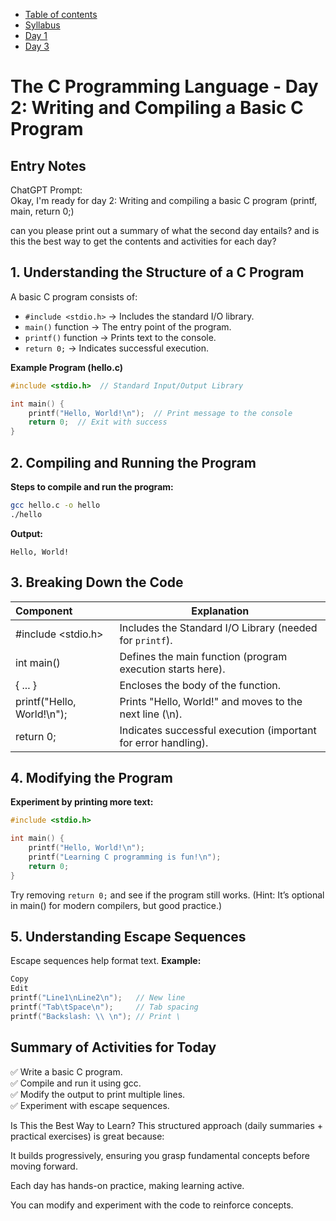 * [Table of contents](./index.md)  
* [Syllabus](./C-Syllabus.md)  
* [Day 1](./Day_01.md)  
* [Day 3](./Day_03.md)  

# The C Programming Language - Day 2: Writing and Compiling a Basic C Program
## Entry Notes
ChatGPT Prompt:  
Okay,  I'm ready for day 2: Writing and compiling a basic C program (printf, main, return 0;)

can you please print out a summary of what the second day entails? and is this the best way to get the contents and activities for each day?

## 1. Understanding the Structure of a C Program
A basic C program consists of:
* `#include <stdio.h>` → Includes the standard I/O library.
* `main()` function → The entry point of the program.
* `printf()` function → Prints text to the console.
* `return 0;` → Indicates successful execution.

**Example Program (hello.c)**

```c
#include <stdio.h>  // Standard Input/Output Library

int main() {
    printf("Hello, World!\n");  // Print message to the console
    return 0;  // Exit with success
}
```
## 2. Compiling and Running the Program
**Steps to compile and run the program:**

```sh
gcc hello.c -o hello
./hello
```
**Output:**
```
Hello, World!
```
## 3. Breaking Down the Code
| Component                  | Explanation                                                    |
| :-----------------         | -----------                                                    |
| #include <stdio.h>         | Includes the Standard I/O Library (needed for `printf`).       |
| int main()                 | Defines the main function (program execution starts here).     |
| { ... }                    | Encloses the body of the function.                             |
| printf("Hello, World!\n"); | Prints "Hello, World!" and moves to the next line (\n).        |
| return 0;                  | Indicates successful execution (important for error handling). |

## 4. Modifying the Program
**Experiment by printing more text:**

```c
#include <stdio.h>

int main() {
    printf("Hello, World!\n");
    printf("Learning C programming is fun!\n");
    return 0;
}
```
Try removing `return 0;` and see if the program still works. (Hint: It’s optional in main() for modern compilers, but good practice.)

## 5. Understanding Escape Sequences
Escape sequences help format text.
**Example:**

```c
Copy
Edit
printf("Line1\nLine2\n");   // New line
printf("Tab\tSpace\n");     // Tab spacing
printf("Backslash: \\ \n"); // Print \
```
## Summary of Activities for Today
✅ Write a basic C program.  
✅ Compile and run it using gcc.  
✅ Modify the output to print multiple lines.  
✅ Experiment with escape sequences.  

Is This the Best Way to Learn?
This structured approach (daily summaries + practical exercises) is great because:

It builds progressively, ensuring you grasp fundamental concepts before moving forward.

Each day has hands-on practice, making learning active.

You can modify and experiment with the code to reinforce concepts.


